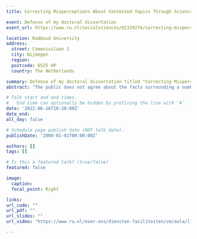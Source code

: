 ```yaml
---
title: Correcting Misperceptions About Contested Topics Through Science Communication

event: Defense of my doctoral dissertation
event_url: https://www.ru.nl/socialsciences/@1339276/correcting-misperceptions-about-contested-topics/

location: Radboud University
address:
  street: Comeniuslaan 2  
  city: Nijmegen
  region: 
  postcode: 6525 HP
  country: The Netherlands

summary: Defense of my doctoral dissertation titled "Correcting Misperceptions About Contested Topics Through Science Communication"
abstract: "The public does not agree about the facts surrounding a number of formidable challenges that the world is facing. Science communication plays an important role in informing people about the facts related to such important societal topics, but it is not always effective. The aim of my dissertation is to investigate how people stick to false beliefs in the face of corrective information and how science communication can improve to help people come to scientifically accurate beliefs. "

# Talk start and end times.
#   End time can optionally be hidden by prefixing the line with `#`.
date: '2022-06-16T10:30:00Z'
date_end: 
all_day: false

# Schedule page publish date (NOT talk date).
publishDate: '2000-01-01T00:00:00Z'

authors: []
tags: []

# Is this a featured talk? (true/false)
featured: false

image:
  caption: 
  focal_point: Right

links:
url_code: ""
url_pdf: ""
url_slides: ""
url_video: "https://www.ru.nl/over-ons/diensten-faciliteiten/vm/aula/livestream/livestream-academiezaal/"

---
```


